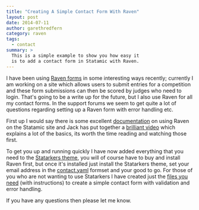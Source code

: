 ```yaml
---
title: "Creating A Simple Contact Form With Raven"
layout: post
date: 2014-07-11
author: garethredfern
category: raven
tags:
  - contact
summary: >
  This is a simple example to show you how easy it
  is to add a contact form in Statamic with Raven.
---
```

I have been using [Raven forms](http://statamic.com/add-ons/raven) in some interesting ways recently; currently I am working on a site which allows users to submit entries for a competition and these form submissions can then be scored by judges who need to login. That's going to be a write up for the future, but I also use Raven for all my contact forms. In the support forums we seem to get quite a lot of questions regarding setting up a Raven form with error handling etc.

First up I would say there is some excellent [documentation](http://statamic.com/add-ons/raven/overview) on using Raven on the Statamic site and Jack has put together a [brilliant video](http://statamic.com/add-ons/raven#raven-video) which explains a lot of the basics, its worth the time reading and watching those first.

To get you up and running quickly I have now added everything that you need to the [Statarkers theme](http://www.statamicthemes.com/themes/statarkers-theme), you will of course have to buy and install Raven first, but once it's installed just install the Statarkers theme, set your email address in the [contact.yaml](https://github.com/statamicthemes/statarkers-theme/blob/master/_config/formsets/contact.yaml) formset and your good to go. For those of you who are not wanting to use Statarkers I have created just the [files you need](https://github.com/statamicthemes/contact-form) (with instructions) to create a simple contact form with validation and error handling.

If you have any questions then please let me know.
